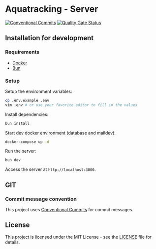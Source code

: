 # Aquatracking - Server

[![Conventional Commits](https://img.shields.io/badge/Conventional%20Commits-1.0.0-%23FE5196?logo=conventionalcommits&logoColor=white)](https://conventionalcommits.org)
[![Quality Gate Status](https://sonarcloud.io/api/project_badges/measure?project=aquatracking_server&metric=alert_status)](https://sonarcloud.io/summary/new_code?id=aquatracking_server)

## Installation for development

### Requirements

- [Docker](https://www.docker.com)
- [Bun](https://bun.sh)

### Setup

Setup the environment variables:

```bash
cp .env.example .env
vim .env # or use your favorite editor to fill in the values
```

Install dependencies:

```bash
bun install
```

Start dev docker environment (database and maildev):

```bash
docker-compose up -d
```

Run the server:

```bash
bun dev
```

Access the server at `http://localhost:3000`.

## GIT

### Commit message convention

This project uses [Conventional Commits](https://www.conventionalcommits.org) for commit messages.

## License

This project is licensed under the MIT License - see the [LICENSE](LICENSE) file for details.
